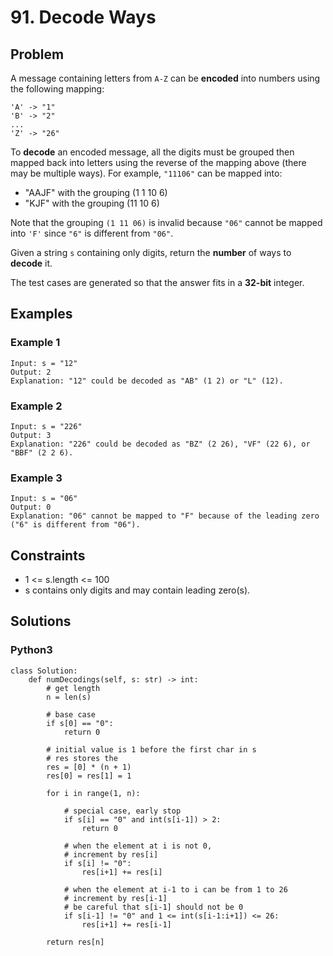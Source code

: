 # 91. Decode Ways

## Problem

A message containing letters from `A-Z` can be **encoded** into numbers using the following mapping:

```
'A' -> "1"
'B' -> "2"
...
'Z' -> "26"
```

To **decode** an encoded message, all the digits must be grouped then mapped back into letters using the reverse of the mapping above (there may be multiple ways). For example, `"11106"` can be mapped into:

  * "AAJF" with the grouping (1 1 10 6)
  * "KJF" with the grouping (11 10 6)

Note that the grouping `(1 11 06)` is invalid because `"06"` cannot be mapped into `'F'` since `"6"` is different from `"06"`.

Given a string `s` containing only digits, return the **number** of ways to **decode** it.

The test cases are generated so that the answer fits in a **32-bit** integer.

## Examples

### Example 1

```
Input: s = "12"
Output: 2
Explanation: "12" could be decoded as "AB" (1 2) or "L" (12).
```

### Example 2

```
Input: s = "226"
Output: 3
Explanation: "226" could be decoded as "BZ" (2 26), "VF" (22 6), or "BBF" (2 2 6).
```

### Example 3

```
Input: s = "06"
Output: 0
Explanation: "06" cannot be mapped to "F" because of the leading zero ("6" is different from "06").
```

## Constraints

* 1 <= s.length <= 100
* s contains only digits and may contain leading zero(s).

## Solutions

### Python3

```
class Solution:
    def numDecodings(self, s: str) -> int:
        # get length
        n = len(s)
        
        # base case
        if s[0] == "0":
            return 0
        
        # initial value is 1 before the first char in s
        # res stores the 
        res = [0] * (n + 1)
        res[0] = res[1] = 1
        
        for i in range(1, n):
            
            # special case, early stop
            if s[i] == "0" and int(s[i-1]) > 2:
                return 0
            
            # when the element at i is not 0, 
            # increment by res[i]
            if s[i] != "0":
                res[i+1] += res[i]
            
            # when the element at i-1 to i can be from 1 to 26
            # increment by res[i-1]
            # be careful that s[i-1] should not be 0
            if s[i-1] != "0" and 1 <= int(s[i-1:i+1]) <= 26:
                res[i+1] += res[i-1]
            
        return res[n]
```
